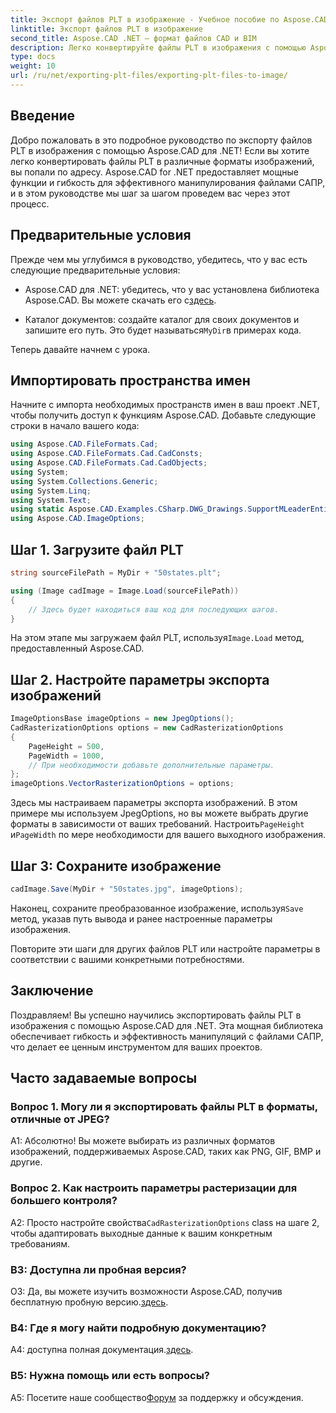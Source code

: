 ```yaml
---
title: Экспорт файлов PLT в изображение - Учебное пособие по Aspose.CAD
linktitle: Экспорт файлов PLT в изображение
second_title: Aspose.CAD .NET — формат файлов CAD и BIM
description: Легко конвертируйте файлы PLT в изображения с помощью Aspose.CAD для .NET. Изучите гибкие возможности и полную интеграцию для ваших потребностей в манипуляциях с файлами САПР.
type: docs
weight: 10
url: /ru/net/exporting-plt-files/exporting-plt-files-to-image/
---
```

## Введение

Добро пожаловать в это подробное руководство по экспорту файлов PLT в изображения с помощью Aspose.CAD для .NET! Если вы хотите легко конвертировать файлы PLT в различные форматы изображений, вы попали по адресу. Aspose.CAD for .NET предоставляет мощные функции и гибкость для эффективного манипулирования файлами САПР, и в этом руководстве мы шаг за шагом проведем вас через этот процесс.

## Предварительные условия

Прежде чем мы углубимся в руководство, убедитесь, что у вас есть следующие предварительные условия:

-  Aspose.CAD для .NET: убедитесь, что у вас установлена библиотека Aspose.CAD. Вы можете скачать его с[здесь](https://releases.aspose.com/cad/net/).

-  Каталог документов: создайте каталог для своих документов и запишите его путь. Это будет называться`MyDir`в примерах кода.

Теперь давайте начнем с урока.

## Импортировать пространства имен

Начните с импорта необходимых пространств имен в ваш проект .NET, чтобы получить доступ к функциям Aspose.CAD. Добавьте следующие строки в начало вашего кода:

```csharp
using Aspose.CAD.FileFormats.Cad;
using Aspose.CAD.FileFormats.Cad.CadConsts;
using Aspose.CAD.FileFormats.Cad.CadObjects;
using System;
using System.Collections.Generic;
using System.Linq;
using System.Text;
using static Aspose.CAD.Examples.CSharp.DWG_Drawings.SupportMLeaderEntityForDWGFormat;
using Aspose.CAD.ImageOptions;
```

## Шаг 1. Загрузите файл PLT

```csharp
string sourceFilePath = MyDir + "50states.plt";

using (Image cadImage = Image.Load(sourceFilePath))
{
    // Здесь будет находиться ваш код для последующих шагов.
}
```

 На этом этапе мы загружаем файл PLT, используя`Image.Load` метод, предоставленный Aspose.CAD.

## Шаг 2. Настройте параметры экспорта изображений

```csharp
ImageOptionsBase imageOptions = new JpegOptions();
CadRasterizationOptions options = new CadRasterizationOptions
{
    PageHeight = 500,
    PageWidth = 1000,
    // При необходимости добавьте дополнительные параметры.
};
imageOptions.VectorRasterizationOptions = options;
```

 Здесь мы настраиваем параметры экспорта изображений. В этом примере мы используем JpegOptions, но вы можете выбрать другие форматы в зависимости от ваших требований. Настроить`PageHeight` и`PageWidth` по мере необходимости для вашего выходного изображения.

## Шаг 3: Сохраните изображение

```csharp
cadImage.Save(MyDir + "50states.jpg", imageOptions);
```

 Наконец, сохраните преобразованное изображение, используя`Save` метод, указав путь вывода и ранее настроенные параметры изображения.

Повторите эти шаги для других файлов PLT или настройте параметры в соответствии с вашими конкретными потребностями.

## Заключение

Поздравляем! Вы успешно научились экспортировать файлы PLT в изображения с помощью Aspose.CAD для .NET. Эта мощная библиотека обеспечивает гибкость и эффективность манипуляций с файлами САПР, что делает ее ценным инструментом для ваших проектов.

## Часто задаваемые вопросы

### Вопрос 1. Могу ли я экспортировать файлы PLT в форматы, отличные от JPEG?

А1: Абсолютно! Вы можете выбирать из различных форматов изображений, поддерживаемых Aspose.CAD, таких как PNG, GIF, BMP и другие.

### Вопрос 2. Как настроить параметры растеризации для большего контроля?

 A2: Просто настройте свойства`CadRasterizationOptions` class на шаге 2, чтобы адаптировать выходные данные к вашим конкретным требованиям.

### В3: Доступна ли пробная версия?

 О3: Да, вы можете изучить возможности Aspose.CAD, получив бесплатную пробную версию.[здесь](https://releases.aspose.com/).

### В4: Где я могу найти подробную документацию?

 A4: доступна полная документация.[здесь](https://reference.aspose.com/cad/net/).

### В5: Нужна помощь или есть вопросы?

 A5: Посетите наше сообщество[Форум](https://forum.aspose.com/c/cad/19) за поддержку и обсуждения.
